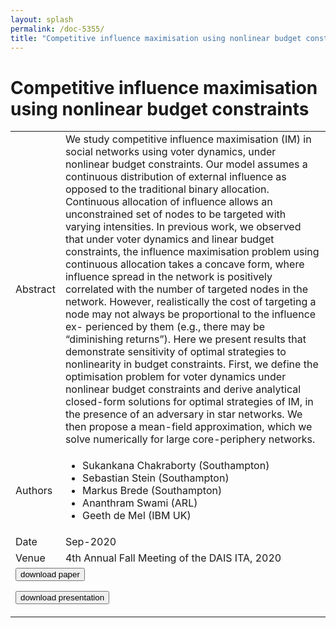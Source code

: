 ```yaml
---
layout: splash
permalink: /doc-5355/
title: "Competitive influence maximisation using nonlinear budget constraints"
---
```


# Competitive influence maximisation using nonlinear budget constraints

<table>
    <tbody>
    <tr>
        <td>Abstract</td>
        <td>We study competitive influence maximisation (IM) in social networks using voter dynamics, under nonlinear budget constraints. Our model assumes a continuous distribution of external influence as opposed to the traditional binary allocation. Continuous allocation of influence allows an unconstrained set of nodes to be targeted with varying intensities. In previous work, we observed that under voter dynamics and linear budget constraints, the influence maximisation problem using continuous allocation takes a concave form, where influence spread in the network is positively correlated with the number of targeted nodes in the network. However, realistically the cost of targeting a node may not always be proportional to the influence ex- perienced by them (e.g., there may be “diminishing returns”). Here we present results that demonstrate sensitivity of optimal strategies to nonlinearity in budget constraints. First, we define the optimisation problem for voter dynamics under nonlinear budget constraints and derive analytical closed-form solutions for optimal strategies of IM, in the presence of an adversary in star networks. We then propose a mean-field approximation, which we solve numerically for large core-periphery networks.</td>
    </tr>
    <tr>
        <td>Authors</td>
        <td>
            <ul>
                <li>Sukankana Chakraborty (Southampton)</li>
                <li>Sebastian Stein (Southampton)</li>
                <li>Markus Brede (Southampton)</li>
                <li>Ananthram Swami (ARL)</li>
                <li>Geeth de Mel (IBM UK)</li>
            </ul>
        </td>
    </tr>
    <tr>
        <td>Date</td>
        <td>Sep-2020</td>
    </tr>
    <tr>
        <td>Venue</td>
        <td>4th Annual Fall Meeting of the DAIS ITA, 2020</td>
    </tr>
        <tr>
            <td colspan="2">
                <form method="get" action="https://ibm.box.com/v/doc-5355-paper">
                    <button type="submit">download paper</button>
                </form>
                <form method="get" action="https://ibm.box.com/v/doc-5355-slides">
                    <button type="submit">download presentation</button>
                </form>
            </td>
        </tr>
    </tbody>
</table>
